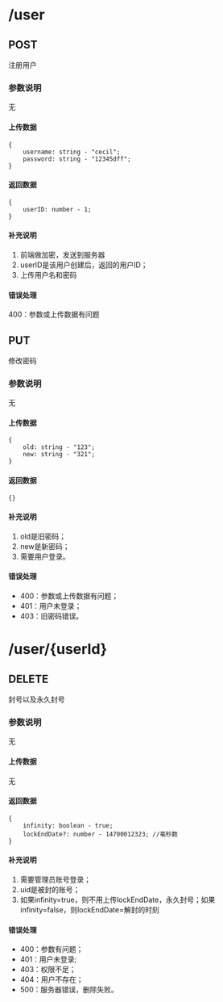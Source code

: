 # /user
## POST
注册用户

### 参数说明
无

#### 上传数据
```
{
    username: string - "cecil";
    password: string - "12345dff";
}
```

#### 返回数据
```
{
    userID: number - 1;
}
```

#### 补充说明
1. 前端做加密，发送到服务器
2. userID是该用户创建后，返回的用户ID；
3. 上传用户名和密码

#### 错误处理
400：参数或上传数据有问题


## PUT
修改密码

### 参数说明
无

#### 上传数据
```
{
    old: string - "123";
    new: string - "321";
}
```

#### 返回数据
```
{}
```

#### 补充说明
1. old是旧密码；
2. new是新密码；
3. 需要用户登录。

#### 错误处理
* 400：参数或上传数据有问题；
* 401：用户未登录；
* 403：旧密码错误。


# /user/{userId}
## DELETE
封号以及永久封号
### 参数说明
无
#### 上传数据
无
#### 返回数据
```
{
    infinity: boolean - true;
    lockEndDate?: number - 14700012323; //毫秒数
}
```

#### 补充说明
1. 需要管理员账号登录；
2. uid是被封的账号；
3. 如果infinity=true，则不用上传lockEndDate，永久封号；如果infinity=false，则lockEndDate=解封的时刻

#### 错误处理
* 400：参数有问题；
* 401：用户未登录;
* 403：权限不足；
* 404：用户不存在；
* 500：服务器错误，删除失败。